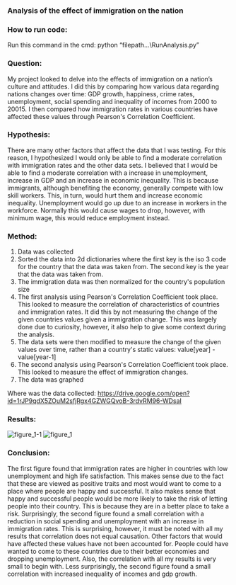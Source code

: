 
### Analysis of the effect of immigration on the nation

### How to run code:

Run this command in the cmd:
python “filepath...\RunAnalysis.py”

### Question:
My project looked to delve into the effects of immigration on a nation’s culture and attitudes. I did this by comparing how various data regarding nations changes over time: GDP growth, happiness, crime rates, unemployment, social spending and inequality of incomes from 2000 to 20015. I then compared how immigration rates in various countries have affected these values through Pearson's Correlation Coefficient.

### Hypothesis:
There are many other factors that affect the data that I was testing. For this reason, I hypothesized I would only be able to find a moderate correlation with immigration rates and the other data sets. I believed that I would be able to find a moderate correlation with a increase in unemployment, increase in GDP and an increase in economic inequality. This is because immigrants, although benefiting the economy, generally compete with low skill workers. This, in turn, would hurt them and increase economic inequality. Unemployment would go up due to an increase in workers in the workforce. Normally this would cause wages to drop, however, with minimum wage, this would reduce employment instead.

### Method:
1. Data was collected
2. Sorted the data into 2d dictionaries where the first key is the iso 3 code for the country that the data was taken from. The second key is the year that the data was taken from.
3. The immigration data was then normalized for the country's population size
4. The first analysis using Pearson's Correlation Coefficient took place. This looked to measure the correlation of characteristics of countries and immigration rates. It did this by not measuring the change of the given countries values given a immigration change. This was largely done due to curiosity, however, it also help to give some context during the analysis. 
4. The data sets were then modified to measure the change of the given values over time, rather than a country's static values: value[year] - value[year-1]
5. The second analysis using Pearson's Correlation Coefficient took place. This looked to measure the effect of immigration changes.
6. The data was graphed

Where was the data collected: https://drive.google.com/open?id=1rJP9qdX5ZOuM2sfjRgx4GZWGQvoB-3rdvRM96-WDsaI

### Results:
![figure_1-1](https://user-images.githubusercontent.com/28665112/39078341-150d7e2c-44d7-11e8-9925-c8bcf4eab57b.png)
![figure_1](https://user-images.githubusercontent.com/28665112/39078353-31a48ac6-44d7-11e8-95b7-3934a84a6fd3.png)

### Conclusion:
The first figure found that immigration rates are higher in countries with low unemployment and high life satisfaction. This makes sense due to the fact that these are viewed as positive traits and most would want to come to a place where people are happy and successful. It also makes sense that happy and successful people would be more likely to take the risk of letting people into their country. This is because they are in a better place to take a risk.
Surprisingly, the second figure found a small correlation with a reduction in social spending and unemployment with an increase in immigration rates. This is surprising, however, it must be noted with all my results that correlation does not equal causation. Other factors that would have affected these values have not been accounted for. People could have wanted to come to these countries due to their better economies and dropping unemployment. Also, the correlation with all my results is very small to begin with. Less surprisingly, the second figure found a small correlation with increased inequality of incomes and gdp growth.
